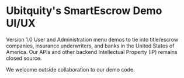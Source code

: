 # Ubitquity's SmartEscrow Demo UI/UX

Version 1.0 User and Administration menu demos to tie into title/escrow companies, insurance underwriters, and banks in the United States of America. Our APIs and other backend Intellectual Property (IP) remains closed source. 

We welcome outside collaboration to our demo code.

